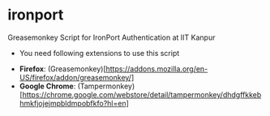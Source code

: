# ironport

Greasemonkey Script for IronPort Authentication at IIT Kanpur

* You need following extensions to use this script
- **Firefox**: (Greasemonkey)[https://addons.mozilla.org/en-US/firefox/addon/greasemonkey/]
- **Google Chrome**: (Tampermonkey)[https://chrome.google.com/webstore/detail/tampermonkey/dhdgffkkebhmkfjojejmpbldmpobfkfo?hl=en]


